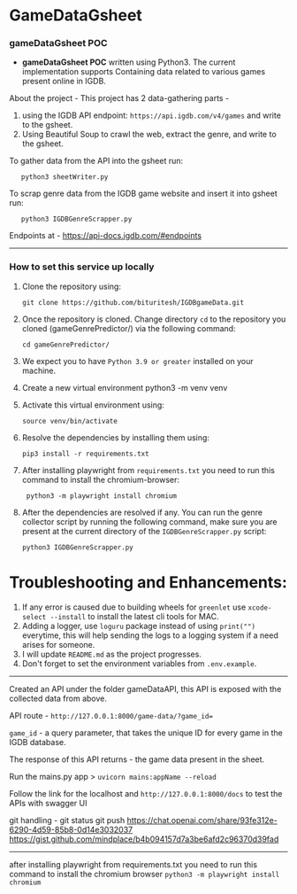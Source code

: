 # GameDataGsheet

### gameDataGsheet POC
- **gameDataGsheet POC** written using Python3. The current implementation supports Containing data related to various games present online in IGDB.

About the project -
This project has 2 data-gathering parts -
1. using the IGDB API endpoint: ```https://api.igdb.com/v4/games``` and write to the gsheet.
2. Using Beautiful Soup to crawl the web, extract the genre, and write to the gsheet.

To gather data from the API into the gsheet run:
```commandline
   python3 sheetWriter.py
   ```

To scrap genre data from the IGDB game website and insert it into gsheet run:
```commandline
   python3 IGDBGenreScrapper.py
   ```

Endpoints at - https://api-docs.igdb.com/#endpoints

---------------------------------------------------------------------------------------------------------------------------------------------------------

### How to set this service up locally
1. Clone the repository using:
      ```commandline
      git clone https://github.com/bituritesh/IGDBgameData.git
      ```
2. Once the repository is cloned. Change directory `cd` to the repository you cloned (gameGenrePredictor/) via the following command:
   ```commandline
   cd gameGenrePredictor/
   ```
3. We expect you to have `Python 3.9 or greater` installed on your machine.

4. Create a new virtual environment python3 -m venv venv

5. Activate this virtual environment using: 

   ```commandline
   source venv/bin/activate
   ```
6. Resolve the dependencies by installing them using: 
   
      ```commandline
      pip3 install -r requirements.txt
      ```
7. After installing playwright from `requirements.txt` you need to run this command to install the chromium-browser:

     ```commandline
      python3 -m playwright install chromium
      ```
      
7. After the dependencies are resolved if any. You can run the genre collector script by running the following command, make sure you are present at the current directory of the `IGDBGenreScrapper.py` script:
   
   ```commandline
   python3 IGDBGenreScrapper.py
      ```

# Troubleshooting and Enhancements:
  1. If any error is caused due to building wheels for `greenlet` use `xcode-select --install` to install the latest cli tools for MAC.
  2. Adding a logger, use ```loguru``` package instead of using ```print("")``` everytime, this will help sending the logs to a logging system if a need arises for someone.
  3. I will update ```README.md``` as the project progresses.
  4. Don't forget to set the environment variables from ```.env.example```.

-------------------------------------------------------------------------------------------------------------------------------------------------------

Created an API under the folder gameDataAPI, this API is exposed with the collected data from above.

API route - ```http://127.0.0.1:8000/game-data/?game_id=```

```game_id``` - a query parameter, that takes the unique ID for every game in the IGDB database.

The response of this API returns - the game data present in the sheet.

Run the mains.py app > ```uvicorn mains:appName --reload```

Follow the link for the localhost and ```http://127.0.0.1:8000/docs``` to test the APIs with swagger UI

git handling - 
git status
git push
https://chat.openai.com/share/93fe312e-6290-4d59-85b8-0d14e3032037
https://gist.github.com/mindplace/b4b094157d7a3be6afd2c96370d39fad

--------------------------------------------------------------------------------------------------------------------------------------------------------

after installing playwright from requirements.txt you need to run this command to install the chromium browser `python3 -m playwright install chromium`
